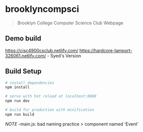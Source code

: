 # brooklyncompsci

> Brooklyn College Computer Science Club Webpage

## Demo build

https://cisc4900csclub.netlify.com/
https://hardcore-lamport-326061.netlify.com/ - Syed's Version

## Build Setup

```bash
# install dependencies
npm install

# serve with hot reload at localhost:8080
npm run dev

# build for production with minification
npm run build
```

_NOTE_
-main.js: bad naming practice > component named 'Event'
